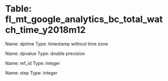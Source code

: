 Table: fl_mt_google_analytics_bc_total_watch_time_y2018m12
==========================================================

Name: dptime
Type: timestamp without time zone

Name: dpvalue
Type: double precision

Name: ref_id
Type: integer

Name: step
Type: integer

